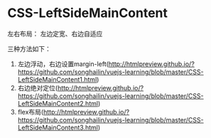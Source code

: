 CSS-LeftSideMainContent
======
左右布局： 左边定宽、右边自适应

三种方法如下：

1. 左边浮动，右边设置margin-left(http://htmlpreview.github.io/?https://github.com/songhailin/vuejs-learning/blob/master/CSS-LeftSideMainContent1.html)
2. 右边绝对定位(http://htmlpreview.github.io/?https://github.com/songhailin/vuejs-learning/blob/master/CSS-LeftSideMainContent2.html)
3. flex布局(http://htmlpreview.github.io/?https://github.com/songhailin/vuejs-learning/blob/master/CSS-LeftSideMainContent3.html)
